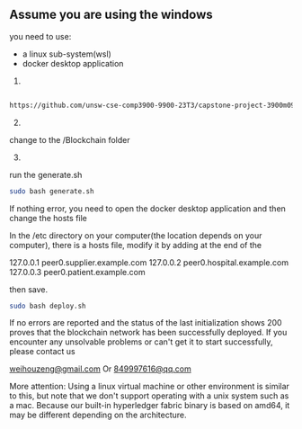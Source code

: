 ## Assume you are using the windows

you need to use:

- a linux sub-system(wsl)
- docker desktop application

1.

```sh

https://github.com/unsw-cse-comp3900-9900-23T3/capstone-project-3900m09aswordnewnew.git

```

2.

change to the /Blockchain folder

3.
run the generate.sh
```sh
sudo bash generate.sh
```

If nothing error, you need to open the docker desktop application and then change the hosts file

In the /etc directory on your computer(the location depends on your computer), there is a hosts file, modify it by adding at the end of the

127.0.0.1 peer0.supplier.example.com
127.0.0.2 peer0.hospital.example.com
127.0.0.3 peer0.patient.example.com

then save.

```sh
sudo bash deploy.sh
```

If no errors are reported and the status of the last initialization shows 200 proves that the blockchain network has been successfully deployed.
If you encounter any unsolvable problems or can't get it to start successfully, please contact us

weihouzeng@gmail.com
Or
849997616@qq.com

More attention:
Using a linux virtual machine or other environment is similar to this, but note that we don't support operating with a unix system such as a mac. 
Because our built-in hyperledger fabric binary is based on amd64, it may be different depending on the architecture.
